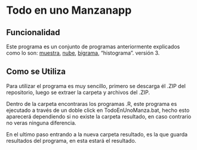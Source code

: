 # Todo en uno Manzanapp

## Funcionalidad

Este programa es un conjunto de programas anteriormente explicados
como lo son: [muestra](https://github.com/Politica-y-redes-sociales/Muestra), [nube](https://github.com/Politica-y-redes-sociales/Nube), [bigrama](https://github.com/Politica-y-redes-sociales/Bigrama), “histograma”. versión 3.

## Como se Utiliza

Para utilizar el programa es muy sencillo, primero se descarga él .ZIP del repositorio, luego se extraer la carpeta y archivos del .ZIP.

Dentro de la carpeta encontraras los programas .R, este programa es ejecutado a través de un doble click en TodoEnUnoManza.bat, hecho esto aparecerá dependiendo si no existe la carpeta resultado, en caso contrario no veras ninguna diferencia.

En el ultimo paso entrando a la nueva carpeta resultado, es la que guarda resultados del programa, en esta estará el resultado.

